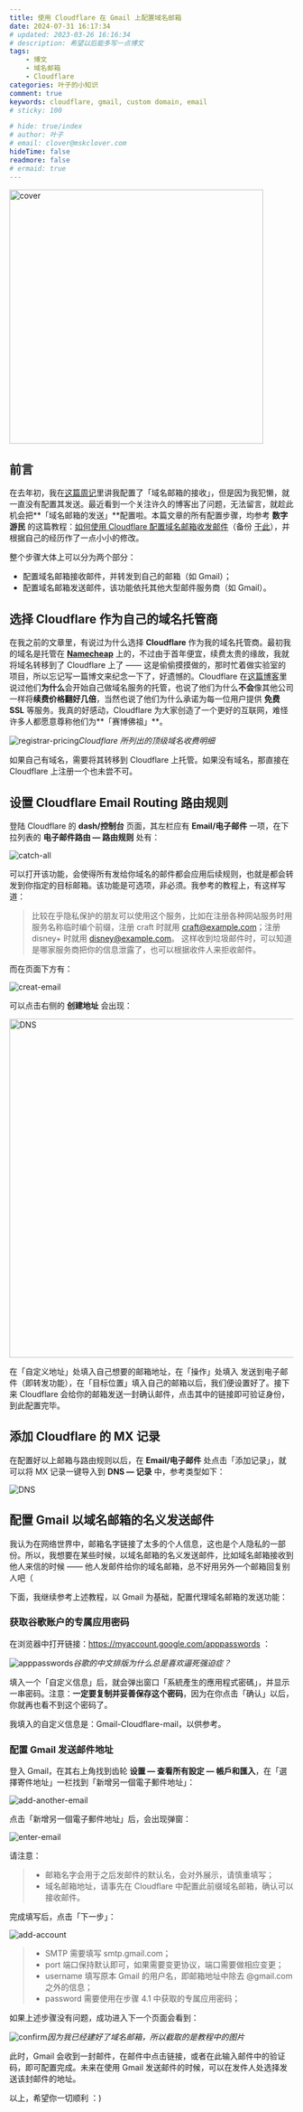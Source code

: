 ```yaml
---
title: 使用 Cloudflare 在 Gmail 上配置域名邮箱
date: 2024-07-31 16:17:34
# updated: 2023-03-26 16:16:34
# description: 希望以后能多写一点博文
tags: 
    - 博文
    - 域名邮箱
    - Cloudflare
categories: 叶子的小知识
comment: true
keywords: cloudflare, gmail, custom domain, email
# sticky: 100

# hide: true/index
# author: 叶子
# email: clover@mskclover.com
hideTime: false
readmore: false
# ermaid: true
---
```


<img src="/images/custom-email-on-gmail-by-cloudflare/cover.jpg" width="450" alt="cover" />


<!-- more -->

## 前言

在去年初，我在[这篇周记](https://mskclover.com/2023/04/09/2023-04-Week-14/)里讲我配置了「域名邮箱的接收」，但是因为我犯懒，就一直没有配置其发送。最近看到一个关注许久的博客出了问题，无法留言，就趁此机会把**「域名邮箱的发送」**配置啦。本篇文章的所有配置步骤，均参考 **数字游民** 的这篇教程：[如何使用 Cloudflare 配置域名邮箱收发邮件](https://blog.shuziyimin.org/1355#comment-8798/)（备份 [于此](https://web.archive.org/web/20240916150632/https://blog.shuziyimin.org/1355#comment-8798/)），并根据自己的经历作了一点小小的修改。

整个步骤大体上可以分为两个部分：

- 配置域名邮箱接收邮件，并转发到自己的邮箱（如 Gmail）；
- 配置域名邮箱发送邮件，该功能依托其他大型邮件服务商（如 Gmail）。



## 选择 Cloudflare 作为自己的域名托管商

在我之前的文章里，有说过为什么选择 **Cloudflare** 作为我的域名托管商。最初我的域名是托管在 **[Namecheap](https://www.namecheap.com/)** 上的，不过由于首年便宜，续费太贵的缘故，我就将域名转移到了 Cloudflare 上了 —— 这是偷偷摸摸做的，那时忙着做实验室的项目，所以忘记写一篇博文来纪念一下了，好遗憾的。Cloudflare 在[这篇博客](https://blog.cloudflare.com/cloudflare-registrar/)里说过他们**为什么**会开始自己做域名服务的托管，也说了他们为什么**不会**像其他公司一样将**续费价格翻好几倍**，当然也说了他们为什么承诺为每一位用户提供 **免费 SSL** 等服务。我真的好感动，Cloudflare 为大家创造了一个更好的互联网，难怪许多人都愿意尊称他们为**「赛博佛祖」**。

![registrar-pricing](/images/custom-email-on-gmail-by-cloudflare/registrar-pricing.jpg)_Cloudflare 所列出的顶级域名收费明细_

如果自己有域名，需要将其转移到 Cloudflare 上托管。如果没有域名，那直接在 Cloudflare 上注册一个也未尝不可。



## 设置 Cloudflare Email Routing 路由规则

登陆 Cloudflare 的 **dash/控制台** 页面，其左栏应有 **Email/电子邮件** 一项，在下拉列表的 **电子邮件路由 — 路由规则** 处有：

![catch-all](/images/custom-email-on-gmail-by-cloudflare/catch-all.jpg)

可以打开该功能，会使得所有发给你域名的邮件都会应用后续规则，也就是都会转发到你指定的目标邮箱。该功能是可选项，非必须。我参考的教程上，有这样写道：

> 比较在乎隐私保护的朋友可以使用这个服务，比如在注册各种网站服务时用服务名称临时编个前缀，注册 craft 时就用 craft@example.com；注册 disney+ 时就用 disney@example.com。 这样收到垃圾邮件时，可以知道是哪家服务商把你的信息泄露了，也可以根据收件人来拒收邮件。

而在页面下方有：

![creat-email](/images/custom-email-on-gmail-by-cloudflare/creat-email.jpg)

可以点击右侧的 **创建地址** 会出现：

<img src="/images/custom-email-on-gmail-by-cloudflare/set-action.jpg" width="600" alt="DNS" />

在「自定义地址」处填入自己想要的邮箱地址，在「操作」处填入 发送到电子邮件（即转发功能），在「目标位置」填入自己的邮箱以后，我们便设置好了。接下来 Cloudflare 会给你的邮箱发送一封确认邮件，点击其中的链接即可验证身份，到此配置完毕。



## 添加 Cloudflare 的 MX 记录

在配置好以上邮箱与路由规则以后，在 **Email/电子邮件** 处点击「添加记录」，就可以将 MX 记录一键导入到 **DNS — 记录** 中，参考类型如下：

![DNS](/images/custom-email-on-gmail-by-cloudflare/DNS.jpg)



## 配置 Gmail 以域名邮箱的名义发送邮件

我认为在网络世界中，邮箱名字链接了太多的个人信息，这也是个人隐私的一部份。所以，我想要在某些时候，以域名邮箱的名义发送邮件，比如域名邮箱接收到他人来信的时候 —— 他人发邮件给你的域名邮箱，总不好用另外一个邮箱回复别人吧（

下面，我继续参考上述教程，以 Gmail 为基础，配置代理域名邮箱的发送功能：



### 获取谷歌账户的专属应用密码

在浏览器中打开链接：https://myaccount.google.com/apppasswords ：

![apppasswords](/images/custom-email-on-gmail-by-cloudflare/apppasswords.jpg)_谷歌的中文排版为什么总是喜欢逼死强迫症？_

填入一个「自定义信息」后，就会弹出窗口「系統產生的應用程式密碼」，并显示一串密码。注意：**一定要复制并妥善保存这个密码**，因为在你点击「确认」以后，你就再也看不到这个密码了。

我填入的自定义信息是：Gmail-Cloudflare-mail，以供参考。



### 配置 Gmail 发送邮件地址

登入 Gmail，在其右上角找到齿轮 **设置 — 查看所有設定 — 帳戶和匯入**，在「選擇寄件地址」一栏找到「新增另一個電子郵件地址」：

![add-another-email](/images/custom-email-on-gmail-by-cloudflare/add-another-email.jpg)

点击「新增另一個電子郵件地址」后，会出现弹窗：

![enter-email](/images/custom-email-on-gmail-by-cloudflare/enter-email.jpg)

请注意：

> - 邮箱名字会用于之后发邮件的默认名，会对外展示，请慎重填写；
> - 域名邮箱地址，请事先在 Cloudflare 中配置此前缀域名邮箱，确认可以接收邮件。

完成填写后，点击「下一步」：

![add-account](/images/custom-email-on-gmail-by-cloudflare/add-account.jpg)

> - SMTP 需要填写 smtp.gmail.com；
> - port 端口保持默认即可，如果需要变更协议，端口需要做相应变更；
> - username 填写原本 Gmail 的用户名，即邮箱地址中除去 @gmail.com 之外的信息；
> - password 需要使用在步骤 4.1 中获取的专属应用密码；

如果上述步骤没有问题，成功进入下一个页面会看到：

![confirm](/images/custom-email-on-gmail-by-cloudflare/confirm.jpg)_因为我已经建好了域名邮箱，所以截取的是教程中的图片_

此时，Gmail 会收到一封邮件，在邮件中点击链接，或者在此输入邮件中的验证码，即可配置完成。未来在使用 Gmail 发送邮件的时候，可以在发件人处选择发送该封邮件的地址。

以上，希望你一切顺利 ：)













